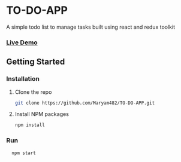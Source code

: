 # TO-DO-APP

A simple todo list to manage tasks built using react and redux toolkit

### [Live Demo](https://todo-app-project4.netlify.app/)

## Getting Started

### Installation

1. Clone the repo
   ```sh
   git clone https://github.com/Maryam482/TO-DO-APP.git
   ```
2. Install NPM packages
   ```sh
   npm install
   ```
### Run
 ```sh
   npm start
   ```
